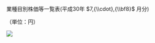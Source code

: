 業種目別株価等一覧表(平成30年 $7,{\\cdot},{\\bf8}$ 月分)

（単位：円）

![](https://www.nta.go.jp/tmp/e8371bef-1caa-4448-954f-17131cb1f200/images/b0ddc00c523ae05f36ac5ad79fcf86bf0d6ec5d5adac47d5e862f2503c4a9315.jpg)